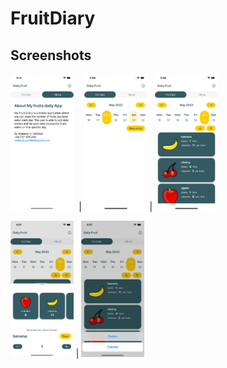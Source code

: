 # FruitDiary


## Screenshots
<kbd>
   <img src="https://raw.githubusercontent.com/waleerat/GitHub-Photos-Shared/main/WeeklyCalendar/05.png" width="20%" height="20%">
  </kbd> |
<img src="https://raw.githubusercontent.com/waleerat/GitHub-Photos-Shared/main/WeeklyCalendar/02.png"  width="20%" height="20%"> |
<img src="https://raw.githubusercontent.com/waleerat/GitHub-Photos-Shared/main/WeeklyCalendar/01.png"  width="20%" height="20%"> 


<img src="https://raw.githubusercontent.com/waleerat/GitHub-Photos-Shared/main/WeeklyCalendar/03.png" width="20%" height="20%"> |
<img src="https://raw.githubusercontent.com/waleerat/GitHub-Photos-Shared/main/WeeklyCalendar/04.png"  width="20%" height="20%"> 


 
